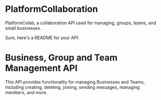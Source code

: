 # PlatformCollaboration
PlatformColab, a collaboration API used for managing, groups, teams, and small businesses. 

Sure, here's a README for your API:

# Business, Group and Team Management API

This API provides functionality for managing Businesses and Teams, including creating, deleting, joining, sending messages, managing members, and more. 
